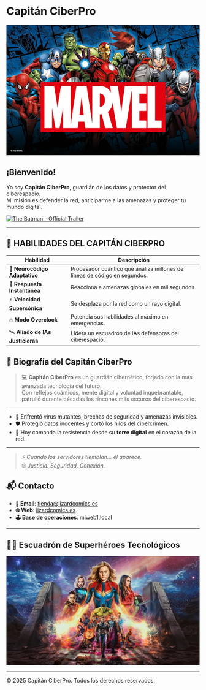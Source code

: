 
# Capitán CiberPro
![Texto alternativo](img/banner.webp)

## ¡Bienvenido!

Yo soy **Capitán CiberPro**, guardián de los datos y protector del ciberespacio.  
Mi misión es defender la red, anticiparme a las amenazas y proteger tu mundo digital.

[![The Batman - Official Trailer](https://img.youtube.com/vi/7c9V1Jc-t_4/0.jpg)](https://www.youtube.com/watch?v=7c9V1Jc-t_4)

---
## 🧠 HABILIDADES DEL CAPITÁN CIBERPRO

| Habilidad                        | Descripción                                                                 |
|----------------------------------|-----------------------------------------------------------------------------|
| 🧬 **Neurocódigo Adaptativo**     | Procesador cuántico que analiza millones de líneas de código en segundos.  |
| 🚀 **Respuesta Instantánea**      | Reacciona a amenazas globales en milisegundos.                             |
| ⚡ **Velocidad Supersónica**      | Se desplaza por la red como un rayo digital.                               |
| 🔥 **Modo Overclock**             | Potencia sus habilidades al máximo en emergencias.                         |
| 🛰️ **Aliado de IAs Justicieras** | Lidera un escuadrón de IAs defensoras del ciberespacio.  

## 📖 Biografía del Capitán CiberPro

> 💻 **Capitán CiberPro** es un guardián cibernético, forjado con la más avanzada tecnología del futuro.  
> Con reflejos cuánticos, mente digital y voluntad inquebrantable, patrulló durante décadas los rincones más oscuros del ciberespacio.

---

- 🧠 Enfrentó virus mutantes, brechas de seguridad y amenazas invisibles.  
- 🛡️ Protegió datos inocentes y cortó los hilos del cibercrimen.  
- 🗼 Hoy comanda la resistencia desde su **torre digital** en el corazón de la red.

---

> ⚡ *Cuando los servidores tiemblan… él aparece.*  
> 🌐 *Justicia. Seguridad. Conexión.*


## 📬 Contacto

- **📧 Email**: tienda@lizardcomics.es  
- **🌐 Web**: [lizardcomics.es](https://www.lizardcomics.es)  
- **🕹️ Base de operaciones**: miweb1.local  

---

## 🦸‍♂️ Escuadrón de Superhéroes Tecnológicos

![Capitán CiberPro y su escuadrón](img/superheroes.webp)

---

© 2025 Capitán CiberPro. Todos los derechos reservados.
